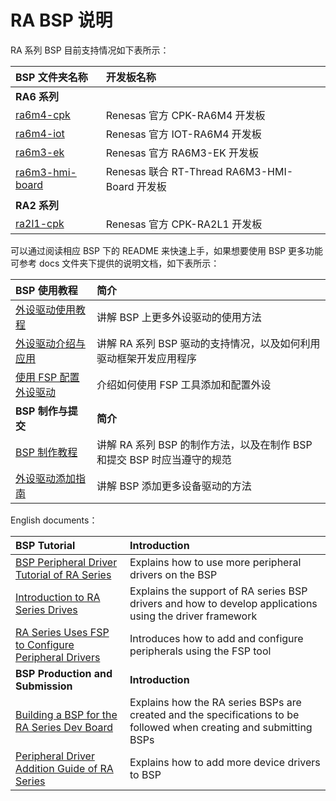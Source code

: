 
# RA BSP 说明

RA 系列 BSP 目前支持情况如下表所示：

| **BSP 文件夹名称**        | **开发板名称**              |
|:------------------------- |:-------------------------- |
| **RA6 系列**              |                          |
| [ra6m4-cpk](ra6m4-cpk) | Renesas 官方 CPK-RA6M4 开发板 |
| [ra6m4-iot](ra6m4-iot) | Renesas 官方 IOT-RA6M4 开发板 |
| [ra6m3-ek](ra6m3-ek)   | Renesas 官方 RA6M3-EK 开发板  |
| [ra6m3-hmi-board](ra6m3-hmi-board) | Renesas 联合 RT-Thread RA6M3-HMI-Board 开发板 |
| **RA2 系列**                       |                                               |
| [ra2l1-cpk](ra2l1-cpk) | Renesas 官方 CPK-RA2L1 开发板 |

可以通过阅读相应 BSP 下的 README 来快速上手，如果想要使用 BSP 更多功能可参考 docs 文件夹下提供的说明文档，如下表所示：

| **BSP 使用教程** | **简介**                                          |
|:-------------------- |:------------------------------------------------- |
| [外设驱动使用教程](docs/RA系列BSP外设驱动使用教程.md) | 讲解 BSP 上更多外设驱动的使用方法 |
| [外设驱动介绍与应用](docs/RA系列驱动介绍.md) | 讲解 RA 系列 BSP 驱动的支持情况，以及如何利用驱动框架开发应用程序 |
| [使用 FSP 配置外设驱动](docs/RA系列使用FSP配置外设驱动.md) | 介绍如何使用 FSP 工具添加和配置外设 |
| **BSP 制作与提交** | **简介**                                     |
| [BSP 制作教程](docs/RA系列BSP制作教程.md) | 讲解 RA 系列 BSP 的制作方法，以及在制作 BSP 和提交 BSP 时应当遵守的规范 |
| [外设驱动添加指南](docs/RA系列外设驱动添加指南.md) | 讲解 BSP 添加更多设备驱动的方法 |

English documents：

| **BSP Tutorial** | **Introduction**                              |
|:-------------------- |:------------------------------------------------- |
| [BSP Peripheral Driver Tutorial of RA Series](docs/BSP_Peripheral_Driver_Tutorial_of_RA_Series.md) | Explains how to use more peripheral drivers on the BSP |
| [Introduction to RA Series Drives](docs/Introduction_to_RA_Series_Drives.md) | Explains the support of RA series BSP drivers and how to develop applications using the driver framework |
| [RA Series Uses FSP to Configure Peripheral Drivers](docs/RA_Series_Uses_FSP_to_Configure_Peripheral_Drivers.md) | Introduces how to add and configure peripherals using the FSP tool |
| **BSP Production and Submission** | **Introduction**                         |
| [Building a BSP for the RA Series Dev Board](docs/Building_a_BSP_for_the_RA_Series_Dev_Board.md) | Explains how the RA series BSPs are created and the specifications to be followed when creating and submitting BSPs |
| [Peripheral Driver Addition Guide of RA Series](docs/Peripheral_Driver_Addition_Guide_of_RA_Series.md) | Explains how to add more device drivers to BSP |
